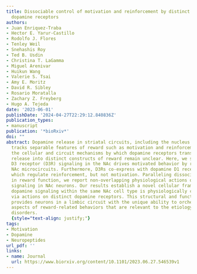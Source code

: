 ```yaml
---
title: Dissociable control of motivation and reinforcement by distinct ventral striatal
  dopamine receptors
authors:
- Juan Enriquez-Traba
- Hector E. Yarur-Castillo
- Rodolfo J. Flores
- Tenley Weil
- Snehashis Roy
- Ted B. Usdin
- Christina T. LaGamma
- Miguel Arenivar
- Huikun Wang
- Valerie S. Tsai
- Amy E. Moritz
- David R. Sibley
- Rosario Moratalla
- Zachary Z. Freyberg
- Hugo A. Tejeda
date: '2023-06-01'
publishDate: '2024-04-27T22:29:12.840836Z'
publication_types:
- manuscript
publication: '*bioRxiv*'
doi: ""
abstract: Dopamine release in striatal circuits, including the nucleus accumbens (NAc),
  tracks separable features of reward such as motivation and reinforcement. However,
  the cellular and circuit mechanisms by which dopamine receptors transform dopamine
  release into distinct constructs of reward remain unclear. Here, we show that dopamine
  D3 receptor (D3R) signaling in the NAc drives motivated behavior by regulating local
  NAc microcircuits. Furthermore, D3Rs co-express with dopamine D1 receptors (D1Rs),
  which regulate reinforcement, but not motivation. Paralleling dissociable roles
  in reward function, we report non-overlapping physiological actions of D3R and D1R
  signaling in NAc neurons. Our results establish a novel cellular framework wherein
  dopamine signaling within the same NAc cell type is physiologically compartmentalized
  via actions on distinct dopamine receptors. This structural and functional organization
  provides neurons in a limbic circuit with the unique ability to orchestrate dissociable
  aspects of reward-related behaviors that are relevant to the etiology of neuropsychiatric
  disorders.
  {style="text-align: justify;"}
tags:
- Motivation
- Dopamine
- Neuropeptides
url_pdf: ''
links:
- name: Journal
  url: https://www.biorxiv.org/content/10.1101/2023.06.27.546539v1
---
```

